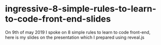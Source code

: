 # ingressive-8-simple-rules-to-learn-to-code-front-end-slides
On 9th of may 2019 I spoke on 8 simple rules to learn to code front-end, here is my slides on the presentation which I prepared using reveal.js

